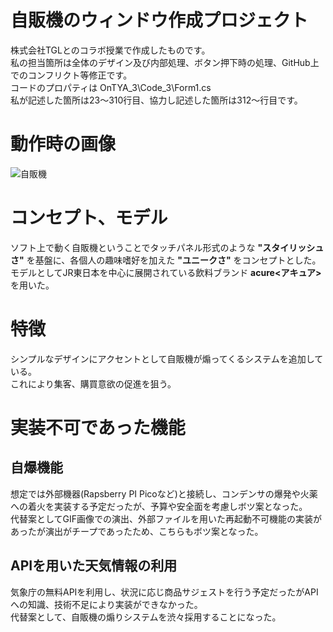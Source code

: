 # 自販機のウィンドウ作成プロジェクト
株式会社TGLとのコラボ授業で作成したものです。  
私の担当箇所は全体のデザイン及び内部処理、ボタン押下時の処理、GitHub上でのコンフリクト等修正です。  
コードのプロパティは OnTYA_3\Code_3\Form1.cs  
私が記述した箇所は23～310行目、協力し記述した箇所は312～行目です。
# 動作時の画像
![自販機](https://github.com/user-attachments/assets/177b667e-3d4f-4a35-b0d9-094ca7b7a0bd)
# コンセプト、モデル
ソフト上で動く自販機ということでタッチパネル形式のような **"スタイリッシュさ"** を基盤に、各個人の趣味嗜好を加えた **"ユニークさ"** をコンセプトとした。  
モデルとしてJR東日本を中心に展開されている飲料ブランド **acure<アキュア>** を用いた。
# 特徴
シンプルなデザインにアクセントとして自販機が煽ってくるシステムを追加している。  
これにより集客、購買意欲の促進を狙う。
# 実装不可であった機能
## 自爆機能
想定では外部機器(Rapsberry PI Picoなど)と接続し、コンデンサの爆発や火薬への着火を実装する予定だったが、予算や安全面を考慮しボツ案となった。  
代替案としてGIF画像での演出、外部ファイルを用いた再起動不可機能の実装があったが演出がチープであったため、こちらもボツ案となった。
## APIを用いた天気情報の利用
気象庁の無料APIを利用し、状況に応じ商品サジェストを行う予定だったがAPIへの知識、技術不足により実装ができなかった。  
代替案として、自販機の煽りシステムを渋々採用することになった。
